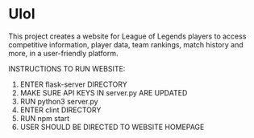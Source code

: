 # Ulol
This project creates a website for League of Legends players to access competitive information, player data, team rankings, match history and more, in a user-friendly platform. 

INSTRUCTIONS TO RUN WEBSITE:
1. ENTER flask-server DIRECTORY
2. MAKE SURE API KEYS IN server.py ARE UPDATED
3. RUN python3 server.py
4. ENTER clint DIRECTORY
5. RUN npm start
6. USER SHOULD BE DIRECTED TO WEBSITE HOMEPAGE
